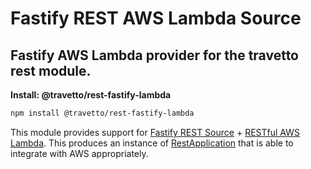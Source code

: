<!-- This file was generated by @travetto/doc and should not be modified directly -->
<!-- Please modify https://github.com/travetto/travetto/tree/main/module/rest-fastify-lambda/doc.ts and execute "npx trv doc" to rebuild -->
# Fastify REST AWS Lambda Source
## Fastify AWS Lambda provider for the travetto rest module.

**Install: @travetto/rest-fastify-lambda**
```bash
npm install @travetto/rest-fastify-lambda
```

This module provides support for [Fastify REST Source](https://github.com/travetto/travetto/tree/main/module/rest-fastify#readme "Fastify provider for the travetto rest module.") + [RESTful AWS Lambda](https://github.com/travetto/travetto/tree/main/module/rest-aws-lambda#readme "RESTful APIs entry point support for AWS Lambdas.").  This produces an instance of [RestApplication](https://github.com/travetto/travetto/tree/main/module/rest/src/application/rest.ts#L24) that is able to integrate with AWS appropriately.
